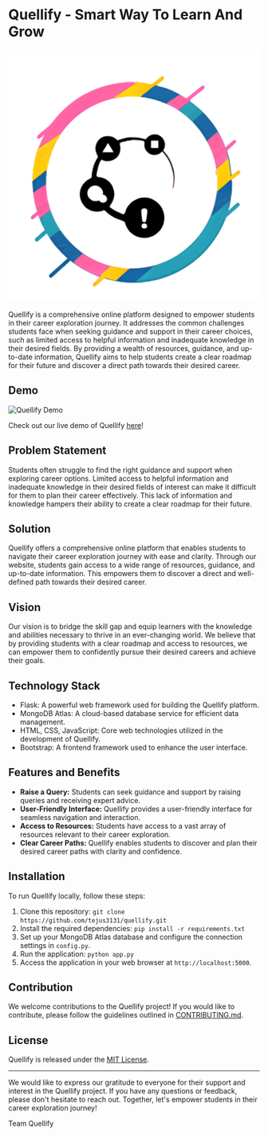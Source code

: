 # Quellify - Smart Way To Learn And Grow

![Quellify](module/static/images/logo.png)

Quellify is a comprehensive online platform designed to empower students in their career exploration journey. It addresses the common challenges students face when seeking guidance and support in their career choices, such as limited access to helpful information and inadequate knowledge in their desired fields. By providing a wealth of resources, guidance, and up-to-date information, Quellify aims to help students create a clear roadmap for their future and discover a direct path towards their desired career.

## Demo

![Quellify Demo](demo/quellify-demo.gif)

Check out our live demo of Quellify [here](https://quellify.vercel.app/)!

## Problem Statement

Students often struggle to find the right guidance and support when exploring career options. Limited access to helpful information and inadequate knowledge in their desired fields of interest can make it difficult for them to plan their career effectively. This lack of information and knowledge hampers their ability to create a clear roadmap for their future.

## Solution

Quellify offers a comprehensive online platform that enables students to navigate their career exploration journey with ease and clarity. Through our website, students gain access to a wide range of resources, guidance, and up-to-date information. This empowers them to discover a direct and well-defined path towards their desired career.

## Vision

Our vision is to bridge the skill gap and equip learners with the knowledge and abilities necessary to thrive in an ever-changing world. We believe that by providing students with a clear roadmap and access to resources, we can empower them to confidently pursue their desired careers and achieve their goals.

## Technology Stack

- Flask: A powerful web framework used for building the Quellify platform.
- MongoDB Atlas: A cloud-based database service for efficient data management.
- HTML, CSS, JavaScript: Core web technologies utilized in the development of Quellify.
- Bootstrap: A frontend framework used to enhance the user interface.

## Features and Benefits

- **Raise a Query:** Students can seek guidance and support by raising queries and receiving expert advice.
- **User-Friendly Interface:** Quellify provides a user-friendly interface for seamless navigation and interaction.
- **Access to Resources:** Students have access to a vast array of resources relevant to their career exploration.
- **Clear Career Paths:** Quellify enables students to discover and plan their desired career paths with clarity and confidence.

## Installation

To run Quellify locally, follow these steps:

1. Clone this repository: `git clone https://github.com/tejus3131/quellify.git`
2. Install the required dependencies: `pip install -r requirements.txt`
3. Set up your MongoDB Atlas database and configure the connection settings in `config.py`.
4. Run the application: `python app.py`
5. Access the application in your web browser at `http://localhost:5000`.

## Contribution

We welcome contributions to the Quellify project! If you would like to contribute, please follow the guidelines outlined in [CONTRIBUTING.md](CONTRIBUTING.md).

## License

Quellify is released under the [MIT License](LICENSE).

---

We would like to express our gratitude to everyone for their support and interest in the Quellify project. If you have any questions or feedback, please don't hesitate to reach out. Together, let's empower students in their career exploration journey!

Team Quellify

